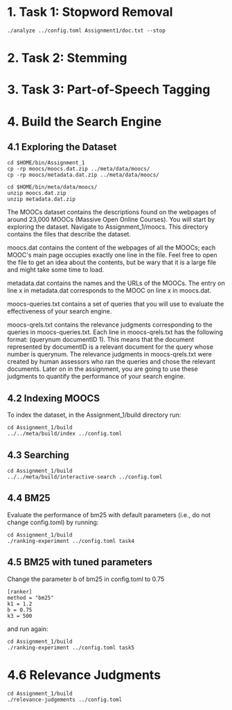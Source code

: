 # 1. Task 1: Stopword Removal
    ./analyze ../config.toml Assignment1/doc.txt --stop

# 2. Task 2: Stemming

# 3. Task 3: Part-of-Speech Tagging

# 4. Build the Search Engine

## 4.1 Exploring the Dataset

    cd $HOME/bin/Assignment_1
    cp -rp moocs/moocs.dat.zip ../meta/data/moocs/
    cp -rp moocs/metadata.dat.zip ../meta/data/moocs/

    cd $HOME/bin/meta/data/moocs/
    unzip moocs.dat.zip
    unzip metadata.dat.zip

The MOOCs dataset contains the descriptions found on the webpages of around 23,000 MOOCs (Massive Open Online Courses). You will start by exploring the dataset. Navigate to Assignment_1/moocs. This directory contains the files that describe the dataset.

moocs.dat contains the content of the webpages of all the MOOCs; each MOOC's main page occupies exactly one line in the file. Feel free to open the file to get an idea about the contents, but be wary that it is a large file and might take some time to load.

metadata.dat contains the names and the URLs of the MOOCs. The entry on line x in metadata.dat corresponds to the MOOC on line x in moocs.dat.

moocs-queries.txt contains a set of queries that you will use to evaluate the effectiveness of your search engine.

moocs-qrels.txt contains the relevance judgments corresponding to the queries in moocs-queries.txt. Each line in moocs-qrels.txt has the following format: (querynum documentID 1). This means that the document represented by documentID is a relevant document for the query whose number is querynum. The relevance judgments in moocs-qrels.txt were created by human assessors who ran the queries and chose the relevant documents. Later on in the assignment, you are going to use these judgments to quantify the performance of your search engine.

## 4.2 Indexing MOOCS

To index the dataset, in the Assignment_1/build directory run:

    cd Assignment_1/build
    ../../meta/build/index ../config.toml

## 4.3 Searching

    cd Assignment_1/build
    ../../meta/build/interactive-search ../config.toml

## 4.4 BM25

Evaluate the performance of bm25 with default parameters (i.e., do not change config.toml) by running:

    cd Assignment_1/build
    ./ranking-experiment ../config.toml task4

## 4.5 BM25 with tuned parameters

Change the parameter b of bm25 in config.toml to 0.75

    [ranker] 
    method = "bm25" 
    k1 = 1.2 
    b = 0.75 
    k3 = 500

and run again:

    cd Assignment_1/build
    ./ranking-experiment ../config.toml task5

# 4.6 Relevance Judgments

    cd Assignment_1/build
    ./relevance-judgements ../config.toml